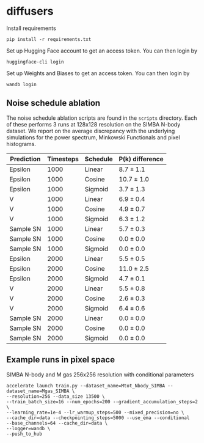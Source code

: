 # diffusers

Install requirements

```
pip install -r requirements.txt
```

Set up Hugging Face account to get an access token. You can then login by 

```
huggingface-cli login
```

Set up Weights and Biases to get an access token. You can then login by

```
wandb login
```

## Noise schedule ablation 

The noise schedule ablation scripts are found in the `scripts` directory. Each of these performs 3 runs at 128x128 resolution 
on the SIMBA N-body dataset. We report on the average discrepancy with the underlying simulations for the power spectrum, Minkowski Functionals and pixel histograms. 

| Prediction | Timesteps | Schedule | P(k) difference |
|------------|-----------|----------|-----------------|
| Epsilon    | 1000      | Linear   | $8.7 \pm 1.1$   |
| Epsilon    | 1000      | Cosine   | $10.7 \pm 1.0$  |
| Epsilon    | 1000      | Sigmoid  | $3.7 \pm 1.3$   |
| V          | 1000      | Linear   | $6.9 \pm 0.4$   |
| V          | 1000      | Cosine   | $4.9 \pm 0.7$   |
| V          | 1000      | Sigmoid  | $6.3 \pm 1.2$   |
| Sample SN  | 1000      | Linear   | $5.7 \pm 0.3$   |
| Sample SN  | 1000      | Cosine   | $0.0 \pm 0.0$   |
| Sample SN  | 1000      | Sigmoid  | $0.0 \pm 0.0$   |
| Epsilon    | 2000      | Linear   | $5.5 \pm 0.5$   |
| Epsilon    | 2000      | Cosine   | $11.0 \pm 2.5$  |
| Epsilon    | 2000      | Sigmoid  | $4.7 \pm 0.1$   |
| V          | 2000      | Linear   | $5.5 \pm 0.8$   |
| V          | 2000      | Cosine   | $2.6 \pm 0.3$   |
| V          | 2000      | Sigmoid  | $6.4 \pm 0.6$   |
| Sample SN  | 2000      | Linear   | $0.0 \pm 0.0$   |
| Sample SN  | 2000      | Cosine   | $0.0 \pm 0.0$   |
| Sample SN  | 2000      | Sigmoid  | $0.0 \pm 0.0$   |

## Example runs in pixel space 

SIMBA N-body and M gas 256x256 resolution with conditional parameters

```
accelerate launch train.py --dataset_name=Mtot_Nbody_SIMBA --dataset_name=Mgas_SIMBA \
--resolution=256 --data_size 13500 \
--train_batch_size=16 --num_epochs=200 --gradient_accumulation_steps=2 \
--learning_rate=1e-4 --lr_warmup_steps=500 --mixed_precision=no \
--cache_dir=data --checkpointing_steps=5000 --use_ema --conditional 
--base_channels=64 --cache_dir=data \
--logger=wandb \
--push_to_hub 
```
